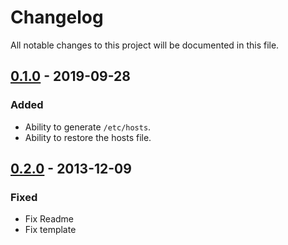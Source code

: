 # Changelog
All notable changes to this project will be documented in this file.

## [0.1.0] - 2019-09-28
### Added
 - Ability to generate `/etc/hosts`.
 - Ability to restore the hosts file.

## [0.2.0] - 2013-12-09
### Fixed
 - Fix Readme
 - Fix template

[0.1.0]: https://github.com/KarolCode/Ansible-Role-NTP/releases/tag/v0.1.0
[0.2.0]: https://github.com/KarolCode/Ansible-Role-NTP/releases/tag/v0.2.0
